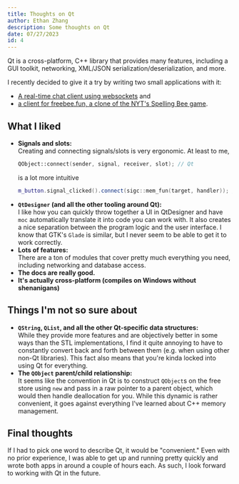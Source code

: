 ```yaml
---
title: Thoughts on Qt
author: Ethan Zhang
description: Some thoughts on Qt
date: 07/27/2023
id: 4
---
```


Qt is a cross-platform, C++ library that provides many features, including a GUI toolkit, networking, XML/JSON serialization/deserialization, and more.

I recently decided to give it a try by writing two small applications with it:

- [A real-time chat client using websockets](https://github.com/edzdez/websocket-chat-test) and
- [a client for freebee.fun, a clone of the NYT's Spelling Bee game](https://github.com/edzdez/spelling-bee-qt).

## What I liked

- __Signals and slots:__ \
  Creating and connecting signals/slots is very ergonomic.
  At least to me,
  ```cpp
  QObject::connect(sender, signal, receiver, slot); // Qt
  ```
  is a lot more intuitive
  ```cpp
  m_button.signal_clicked().connect(sigc::mem_fun(target, handler)); // gtkmm
  ```
- __`QtDesigner` (and all the other tooling around Qt):__ \
  I like how you can quickly throw together a UI in QtDesigner and have `moc` automatically translate it into code you can work with.
  It also creates a nice separation between the program logic and the user interface.
  I know that GTK's `Glade` is similar, but I never seem to be able to get it to work correctly.
- __Lots of features:__ \
  There are a ton of modules that cover pretty much everything you need, including networking and database access.
- __The docs are really good.__
- __It's actually cross-platform (compiles on Windows without shenanigans)__

## Things I'm not so sure about

- __`QString`, `QList`, and all the other Qt-specific data structures:__ \
  While they provide more features and are objectively better in some ways than the STL implementations,
  I find it quite annoying to have to constantly convert back and forth between them (e.g. when using other non-Qt libraries).
  This fact also means that you're kinda locked into using Qt for everything.
- __The `QObject` parent/child relationship:__ \
  It seems like the convention in Qt is to construct `QObject`s on the free store using `new` and pass in a raw pointer to a parent object, which would then handle deallocation for you.
  While this dynamic is rather convenient, it goes against everything I've learned about C++ memory management.

## Final thoughts

If I had to pick one word to describe Qt, it would be "convenient."
Even with no prior experience, I was able to get up and running pretty quickly and wrote both apps in around a couple of hours each.
As such, I look forward to working with Qt in the future.
